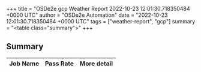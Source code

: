 +++
title = "OSDe2e gcp Weather Report 2022-10-23 12:01:30.718350484 +0000 UTC"
author = "OSDe2e Automation"
date = "2022-10-23 12:01:30.718350484 +0000 UTC"
tags = ["weather-report", "gcp"]
summary = "<table class=\"summary\"></table>"
+++
## Summary

| Job Name | Pass Rate | More detail |
|----------|-----------|-------------|




